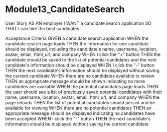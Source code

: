 # Module13_CandidateSearch

User Story
AS AN employer
I WANT a candidate search application
SO THAT I can hire the best candidates

Acceptance Criteria
GIVEN a candidate search application
WHEN the candidate search page loads
THEN the information for one candidate should be displayed, including the candidate's name, username, location, avatar, email, html_url, and company
WHEN I click the "+" button
THEN the candidate should be saved to the list of potential candidates and the next candidate's information should be displayed
WHEN I click the "-" button
THEN the next candidate's information should be displayed without saving the current candidate
WHEN there are no candidates available to review
THEN an appropriate message should be shown indicating no more candidates are available
WHEN the potential candidates page loads
THEN the user should see a list of previously saved potential candidates with their name, username, location, avatar, email, html_url, and company
WHEN the page reloads
THEN the list of potential candidates should persist and be available for viewing
WHEN there are no potential candidates
THEN an appropriate message should be displayed indicating no candidates have been accepted
WHEN I click the "-" button
THEN the next candidate's information should be displayed without saving the current candidate
